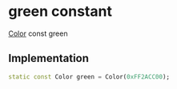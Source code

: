 


# green constant







[Color](https:api.flutter.dev/flutter/dart-ui/Color-class.html) const green
  







## Implementation

```dart
static const Color green = Color(0xFF2ACC00);
```







